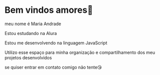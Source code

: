 # Bem vindos amores💋

meu nome é Maria Andrade

Estou estudando na Alura

Estou me desenvolvendo na linguagem JavaScript

Utilizo esse espaço para minha organização e compartilhamento dos meu projetos desenvolvidos

se quiser entrar em contato comigo não tente😘
